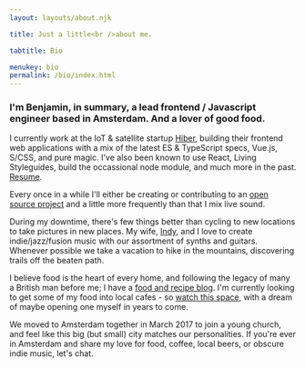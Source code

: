 ```yaml
---
layout: layouts/about.njk

title: Just a little<br />about me.

tabtitle: Bio

menukey: bio
permalink: /bio/index.html
---
```


### I'm Benjamin, in summary, a lead frontend / Javascript engineer based in Amsterdam. And a lover of good food.

I currently work at the IoT & satellite startup [Hiber](https://hiber.global), building their frontend web applications with a mix of the latest ES & TypeScript specs, Vue.js, S/CSS, and pure magic. I've also been known to use React, Living Styleguides, build the occassional node module, and much more in the past. [Resume](/resume).

Every once in a while I'll either be creating or contributing to an [open source project](https://github.com/nothingrandom) and a little more frequently than that I mix live sound.

During my downtime, there's few things better than cycling to new locations to take pictures in new places. My wife, [Indy](https://instagram.com/indy_hollway), and I love to create indie/jazz/fusion music with our assortment of synths and guitars. Whenever possible we take a vacation to hike in the mountains, discovering trails off the beaten path.

I believe food is the heart of every home, and following the legacy of many a British man before me; I have a [food and recipe blog](/food). I'm currently looking to get some of my food into local cafes - so [watch this space](https://instagram.com/foodwithbenjamin), with a dream of maybe opening one myself in years to come.</p>

We moved to Amsterdam together in March 2017 to join a young church, and feel like this big (but small) city matches our personalities. If you're ever in Amsterdam and share my love for food, coffee, local beers, or obscure indie music, let's chat.
